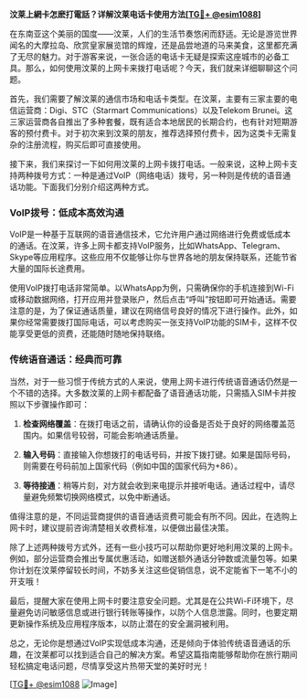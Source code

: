 **汶莱上網卡怎麽打電話？详解汶莱电话卡使用方法[[TG💪+ @esim1088](https://t.me/s/esim1088)]**

在东南亚这个美丽的国度——汶莱，人们的生活节奏悠闲而舒适。无论是游览世界闻名的大摩拉岛、欣赏皇家展览馆的辉煌，还是品尝地道的马来美食，这里都充满了无尽的魅力。对于游客来说，一张合适的电话卡无疑是探索这座城市的必备工具。那么，如何使用汶莱的上网卡来拨打电话呢？今天，我们就来详细聊聊这个问题。

首先，我们需要了解汶莱的通信市场和电话卡类型。在汶莱，主要有三家主要的电信运营商：Digi、STC（Starmart Communications）以及Telekom Brunei。这三家运营商各自推出了多种套餐，既有适合本地居民的长期合约，也有针对短期游客的预付费卡。对于初次来到汶莱的朋友，推荐选择预付费卡，因为这类卡无需复杂的注册流程，购买后即可直接使用。

接下来，我们来探讨一下如何用汶莱的上网卡拨打电话。一般来说，这种上网卡支持两种拨号方式：一种是通过VoIP（网络电话）拨号，另一种则是传统的语音通话功能。下面我们分别介绍这两种方式。

### VoIP拨号：低成本高效沟通

VoIP是一种基于互联网的语音通信技术，它允许用户通过网络进行免费或低成本的通话。在汶莱，许多上网卡都支持VoIP服务，比如WhatsApp、Telegram、Skype等应用程序。这些应用不仅能够让你与世界各地的朋友保持联系，还能节省大量的国际长途费用。

使用VoIP拨打电话非常简单。以WhatsApp为例，只需确保你的手机连接到Wi-Fi或移动数据网络，打开应用并登录账户，然后点击“呼叫”按钮即可开始通话。需要注意的是，为了保证通话质量，建议在网络信号良好的情况下进行操作。此外，如果你经常需要拨打国际电话，可以考虑购买一张支持VoIP功能的SIM卡，这样不仅能享受更低的资费，还能随时随地保持联络。

### 传统语音通话：经典而可靠

当然，对于一些习惯于传统方式的人来说，使用上网卡进行传统语音通话仍然是一个不错的选择。大多数汶莱的上网卡都配备了语音通话功能，只需插入SIM卡并按照以下步骤操作即可：

1. **检查网络覆盖**：在拨打电话之前，请确认你的设备是否处于良好的网络覆盖范围内。如果信号较弱，可能会影响通话质量。
   
2. **输入号码**：直接输入你想拨打的电话号码，并按下拨打键。如果是国际号码，则需要在号码前加上国家代码（例如中国的国家代码为+86）。
   
3. **等待接通**：稍等片刻，对方就会收到来电提示并接听电话。通话过程中，请尽量避免频繁切换网络模式，以免中断通话。

值得注意的是，不同运营商提供的语音通话资费可能会有所不同。因此，在选购上网卡时，建议提前咨询清楚相关收费标准，以便做出最佳决策。

除了上述两种拨号方式外，还有一些小技巧可以帮助你更好地利用汶莱的上网卡。例如，部分运营商会推出专属优惠活动，如赠送额外通话分钟数或流量包等。如果你计划在汶莱停留较长时间，不妨多关注这些促销信息，说不定能省下一笔不小的开支哦！

最后，提醒大家在使用上网卡时要注意安全问题。尤其是在公共Wi-Fi环境下，尽量避免访问敏感信息或进行银行转账等操作，以防个人信息泄露。同时，也要定期更新操作系统及应用程序版本，以防止潜在的安全漏洞被利用。

总之，无论你是想通过VoIP实现低成本沟通，还是倾向于体验传统语音通话的乐趣，在汶莱都可以找到适合自己的解决方案。希望这篇指南能够帮助你在旅行期间轻松搞定电话问题，尽情享受这片热带天堂的美好时光！

[[TG💪+ @esim1088](https://t.me/s/esim1088) ![Image](https://i.postimg.cc/4NQfJmqS/Snipaste-2025-05-13-00-14-12.png)]